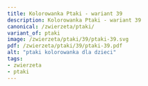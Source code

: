 ```yaml
---
title: Kolorowanka Ptaki - wariant 39
description: Kolorowanka Ptaki - wariant 39
canonical: /zwierzeta/ptaki/
variant_of: ptaki
image: /zwierzeta/ptaki/39/ptaki-39.svg
pdf: /zwierzeta/ptaki/39/ptaki-39.pdf
alt: "ptaki kolorowanka dla dzieci"
tags:
- zwierzeta
- ptaki
---
```


